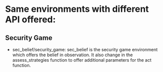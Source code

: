 # Same environments with different API offered:

## Security Game

- sec_belief/security_game: sec_belief is the security game environment which offers the belief in observation. It also change in the assess_strategies function to offer additional parameters for the act function.

